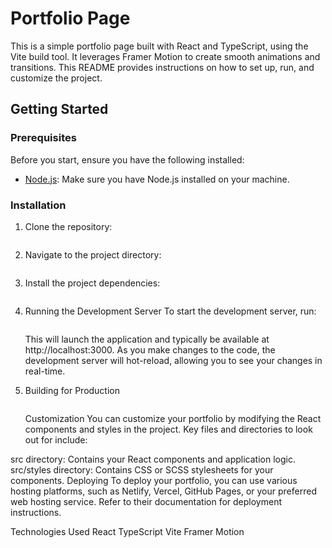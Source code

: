 # Portfolio Page

This is a simple portfolio page built with React and TypeScript, using the Vite build tool. It leverages Framer Motion to create smooth animations and transitions. This README provides instructions on how to set up, run, and customize the project.

## Getting Started

### Prerequisites

Before you start, ensure you have the following installed:

- [Node.js](https://nodejs.org/): Make sure you have Node.js installed on your machine.

### Installation

1. Clone the repository:

   ```git clone https://github.com/your-username/your-portfolio.git

   ```

2. Navigate to the project directory:

   ```cd your-portfolio

   ```

3. Install the project dependencies:

   ```npm install

   ```

4. Running the Development Server
   To start the development server, run:

   ```npm run dev

   ```

   This will launch the application and typically be available at http://localhost:3000. As you make changes to the code, the development server will hot-reload, allowing you to see your changes in real-time.

5. Building for Production

   ```npm run build

   ```

   Customization
   You can customize your portfolio by modifying the React components and styles in the project. Key files and directories to look out for include:

src directory: Contains your React components and application logic.
src/styles directory: Contains CSS or SCSS stylesheets for your components.
Deploying
To deploy your portfolio, you can use various hosting platforms, such as Netlify, Vercel, GitHub Pages, or your preferred web hosting service. Refer to their documentation for deployment instructions.

Technologies Used
React
TypeScript
Vite
Framer Motion
